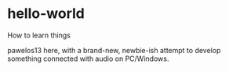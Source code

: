 # hello-world
How to learn things

pawelos13 here, with a brand-new, newbie-ish attempt to develop something connected with audio on PC/Windows.
